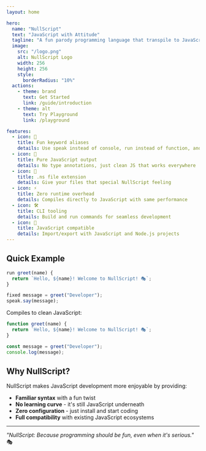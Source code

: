 ```yaml
---
layout: home

hero:
  name: "NullScript"
  text: "JavaScript with Attitude"
  tagline: "A fun parody programming language that transpile to JavaScript"
  image:
    src: "/logo.png"
    alt: NullScript Logo
    width: 256
    height: 256
    style:
      borderRadius: "10%"
  actions:
    - theme: brand
      text: Get Started
      link: /guide/introduction
    - theme: alt
      text: Try Playground
      link: /playground

features:
  - icon: 🎪
    title: Fun keyword aliases
    details: Use speak instead of console, run instead of function, and more creative alternatives
  - icon: 🔧
    title: Pure JavaScript output
    details: No type annotations, just clean JS that works everywhere
  - icon: 📁
    title: .ns file extension
    details: Give your files that special NullScript feeling
  - icon: ⚡
    title: Zero runtime overhead
    details: Compiles directly to JavaScript with same performance
  - icon: 🛠️
    title: CLI tooling
    details: Build and run commands for seamless development
  - icon: 🤝
    title: JavaScript compatible
    details: Import/export with JavaScript and Node.js projects
---
```


## Quick Example

```javascript
run greet(name) {
  return `Hello, ${name}! Welcome to NullScript! 🎭`;
}

fixed message = greet("Developer");
speak.say(message);
```

Compiles to clean JavaScript:

```javascript
function greet(name) {
  return `Hello, ${name}! Welcome to NullScript! 🎭`;
}

const message = greet("Developer");
console.log(message);
```

## Why NullScript?

NullScript makes JavaScript development more enjoyable by providing:

- **Familiar syntax** with a fun twist
- **No learning curve** - it's still JavaScript underneath
- **Zero configuration** - just install and start coding
- **Full compatibility** with existing JavaScript ecosystems

---

_"NullScript: Because programming should be fun, even when it's serious."_ 🎭
